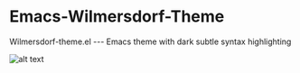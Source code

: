 # Emacs-Wilmersdorf-Theme
Wilmersdorf-theme.el --- Emacs theme with dark subtle syntax highlighting


![alt text]("./screenshot.png")
